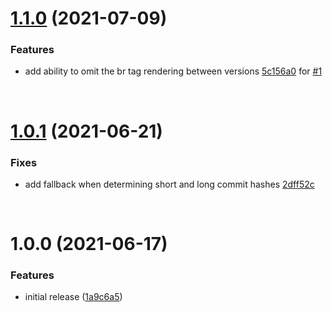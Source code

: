 # [1.1.0](https://github.com/JSanchezIO/conventional-changelog-ghostwriter/compare/v1.0.1...v1.1.0) (2021-07-09)


### Features

- add ability to omit the br tag rendering between versions
 [5c156a0](https://github.com/JSanchezIO/conventional-changelog-ghostwriter/commit/5c156a0dfa01765e0677640870127fca0bf101c3)
for [#1](https://github.com/JSanchezIO/conventional-changelog-ghostwriter/issues/1)



<br />

# [1.0.1](https://github.com/JSanchezIO/conventional-changelog-ghostwriter/compare/v1.0.0...v1.0.1) (2021-06-21)


### Fixes

- add fallback when determining short and long commit hashes
 [2dff52c](https://github.com/JSanchezIO/conventional-changelog-ghostwriter/commit/2dff52cc25cb46fc496b3659ab70bd79312b6725)



<br />

# 1.0.0 (2021-06-17)


### Features

* initial release ([1a9c6a5](https://github.com/JSanchezIO/conventional-changelog-ghostwriter/commit/1a9c6a55a9afac152ad368a40d89334c95f3e10e))
